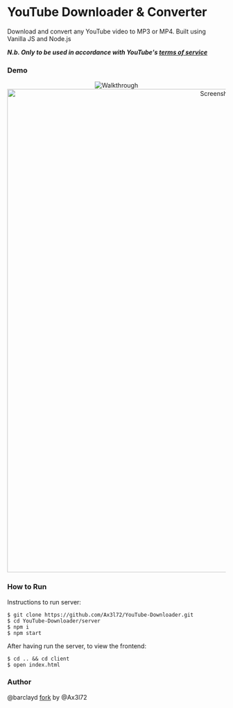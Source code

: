 # YouTube Downloader & Converter

Download and convert any YouTube video to MP3 or MP4. Built using Vanilla JS and Node.js


***N.b. Only to be used in accordance with YouTube's [terms of service](https://www.youtube.com/static?gl=GB&template=terms)***

### Demo

<p align="center">
    <img alt="Walkthrough" src='https://user-images.githubusercontent.com/39765499/58358323-52afbb80-7e76-11e9-87f6-af65bae7ca34.gif'>

<img width="1112" alt="Screenshot 2019-05-24 at 22 38 30" src="https://user-images.githubusercontent.com/39765499/58357975-d49ee500-7e74-11e9-939d-d7ac314c11f4.png">

</p>


### How to Run

Instructions to run server:

```
$ git clone https://github.com/Ax3l72/YouTube-Downloader.git
$ cd YouTube-Downloader/server
$ npm i
$ npm start
```

After having run the server, to view the frontend:

```
$ cd .. && cd client
$ open index.html
```

### Author
@barclayd [fork](https://github.com/barclayd/YouTube-Downloader) by @Ax3l72
